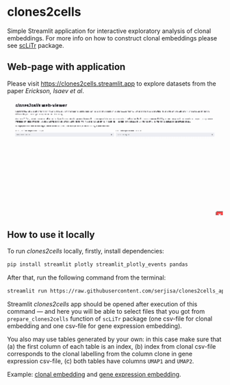 # clones2cells

Simple Streamlit application for interactive exploratory analysis of clonal embeddings. For more info on how to construct clonal embeddings please see [scLiTr](https://github.com/kharchenkolab/scLiTr) package.

## Web-page with application

Please visit https://clones2cells.streamlit.app to explore datasets from the paper *Erickson, Isaev et al*.

<p align="center"><img src="web_app.gif" alt="How to use it" width="800"/></p>

## How to use it locally

To run *clones2cells* locally, firstly, install dependencies:

```bash
pip install streamlit plotly streamlit_plotly_events pandas
```

After that, run the following command from the terminal:

```bash
streamlit run https://raw.githubusercontent.com/serjisa/clones2cells_app/main/clones2cells_viewer.py --theme.base light
```

Streamlit *clones2cells* app should be opened after execution of this command — and here you will be able to select files that you got from `prepare_clones2cells` function of `scLiTr` package (one csv-file for clonal embedding and one csv-file for gene expression embedding).

You also may use tables generated by your own: in this case make sure that (a) the first column of each table is an index, (b) index from clonal csv-file corresponds to the clonal labelling from the column clone in gene expression csv-file, (c) both tables have columns `UMAP1` and `UMAP2`.

Example: [clonal embedding](https://raw.githubusercontent.com/serjisa/clones2cells_app/main/data/clone2vec_control_trunk.csv) and [gene expression embedding](https://github.com/serjisa/clones2cells_app/raw/main/data/GEX_control_trunk_all.csv).
